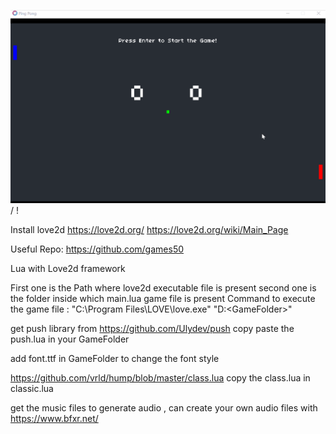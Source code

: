  ![ Alt text](PingPongSnap.gif) / ! [](PingPongSnap.gif)

Install love2d
https://love2d.org/
https://love2d.org/wiki/Main_Page

Useful Repo:
https://github.com/games50

Lua with Love2d framework

First one is the Path where love2d executable file is present
second one is the folder inside which main.lua game file is present
Command to execute the game file : 
"C:\Program Files\LOVE\love.exe" "D:\<GameFolder>"

get push library from https://github.com/Ulydev/push
copy paste the push.lua in your GameFolder

add font.ttf in GameFolder to change the font style


https://github.com/vrld/hump/blob/master/class.lua
copy the class.lua in classic.lua

get the music files to generate audio , can create your own audio files with https://www.bfxr.net/